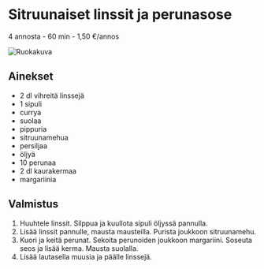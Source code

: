 # Sitruunaiset linssit ja perunasose
4 annosta - 60 min - 1,50 €/annos

![Ruokakuva](/.pic/sitruunalinssit.png)

## Ainekset
- 2 dl vihreitä linssejä
- 1 sipuli
- currya
- suolaa
- pippuria
- sitruunamehua
- persiljaa
- öljyä
- 10 perunaa
- 2 dl kaurakermaa
- margariinia

## Valmistus
1. Huuhtele linssit. Silppua ja kuullota sipuli öljyssä pannulla.
2. Lisää linssit pannulle, mausta mausteilla. Purista joukkoon sitruunamehu.
3. Kuori ja keitä perunat. Sekoita perunoiden joukkoon margariini. Soseuta seos ja lisää kerma. Mausta suolalla.
4. Lisää lautasella muusia ja päälle linssejä.
